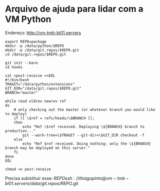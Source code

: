 # Arquivo de ajuda para lidar com a VM Python

Endereço:
http://vm-tmb-bi01.servers


```
export REPO=package
mkdir -p /data/python/$REPO
mkdir -p /data/git.repos/$REPO.git
cd /data/git.repos/$REPO.git

git init --bare
cd hooks

cat >post-receive <<EOL
#!/bin/bash
TRAGET="/data/python/extensions"
GIT_DIR="/data/git.repos/$REPO.git"
BRANCH="master"

while read oldrev newrev ref
do
    # only checking out the master (or whatever branch you would like to deploy)
    if [[ \$ref = refs/heads/\$BRANCH ]];
    then
        echo "Ref \$ref received. Deploying \${BRANCH} branch to production..."
        git --work-tree=\$TRAGET --git-dir=\$GIT_DIR checkout -f
    else
        echo "Ref $ref received. Doing nothing: only the \${BRANCH} branch may be deployed on this server."
    fi
done
EOL

chmod +x post-receive

```

Precisa subistituir esse: $REPO
ssh://thiagopinto@vm-tmb-bi01.servers/data/git.repos/$REPO.git
